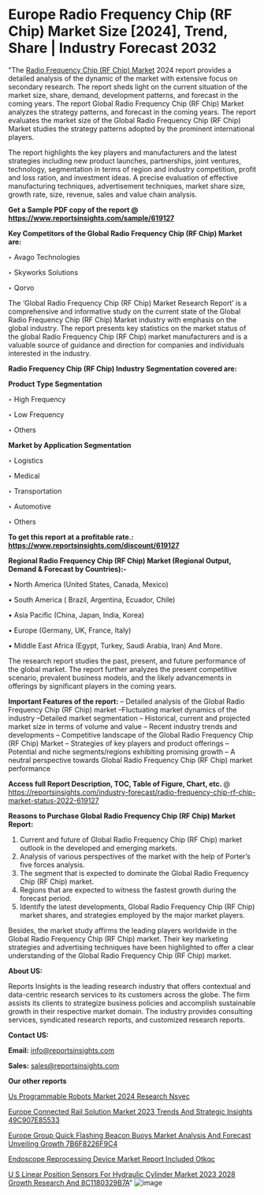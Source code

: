 # Europe Radio Frequency Chip (RF Chip) Market Size [2024], Trend, Share | Industry Forecast 2032

"The <a href=https://www.reportsinsights.com/sample/619127>Radio Frequency Chip (RF Chip) Market</a> 2024 report provides a detailed analysis of the dynamic of the market with extensive focus on secondary research. The report sheds light on the current situation of the market size, share, demand, development patterns, and forecast in the coming years. The report Global Radio Frequency Chip (RF Chip) Market analyzes the strategy patterns, and forecast in the coming years. The report evaluates the market size of the Global Radio Frequency Chip (RF Chip) Market studies the strategy patterns adopted by the prominent international players.

The report highlights the key players and manufacturers and the latest strategies including new product launches, partnerships, joint ventures, technology, segmentation in terms of region and industry competition, profit and loss ration, and investment ideas. A precise evaluation of effective manufacturing techniques, advertisement techniques, market share size, growth rate, size, revenue, sales and value chain analysis.

<strong>Get a Sample PDF copy of the report @ <a href=https://www.reportsinsights.com/sample/619127 style=color:#0000ff;>https://www.reportsinsights.com/sample/619127</a></strong>

<strong>Key Competitors of the Global Radio Frequency Chip (RF Chip) Market are:</strong>

‣ Avago Technologies

‣ Skyworks Solutions

‣ Qorvo

The ‘Global Radio Frequency Chip (RF Chip) Market Research Report’ is a comprehensive and informative study on the current state of the Global Radio Frequency Chip (RF Chip) Market industry with emphasis on the global industry. The report presents key statistics on the market status of the global Radio Frequency Chip (RF Chip) market manufacturers and is a valuable source of guidance and direction for companies and individuals interested in the industry.

<strong>Radio Frequency Chip (RF Chip) Industry Segmentation covered are:</strong>

<strong>Product Type Segmentation</strong>

‣    High Frequency

‣ Low Frequency

‣ Others

<strong>Market by Application Segmentation</strong>

‣   Logistics

‣ Medical

‣ Transportation

‣ Automotive

‣ Others

<strong>To get this report at a profitable rate.: <a href=https://www.reportsinsights.com/discount/619127 style=color:#0000ff;>https://www.reportsinsights.com/discount/619127</a></strong>

<strong>Regional Radio Frequency Chip (RF Chip) Market (Regional Output, Demand &amp; Forecast by Countries):-</strong>

• North America (United States, Canada, Mexico)

• South America ( Brazil, Argentina, Ecuador, Chile)

• Asia Pacific (China, Japan, India, Korea)

• Europe (Germany, UK, France, Italy)

• Middle East Africa (Egypt, Turkey, Saudi Arabia, Iran) And More.

The research report studies the past, present, and future performance of the global market. The report further analyzes the present competitive scenario, prevalent business models, and the likely advancements in offerings by significant players in the coming years.

<strong>Important Features of the report:</strong>
– Detailed analysis of the Global Radio Frequency Chip (RF Chip) market
–Fluctuating market dynamics of the industry
–Detailed market segmentation
– Historical, current and projected market size in terms of volume and value
– Recent industry trends and developments
– Competitive landscape of the Global Radio Frequency Chip (RF Chip) Market
– Strategies of key players and product offerings
– Potential and niche segments/regions exhibiting promising growth
– A neutral perspective towards Global Radio Frequency Chip (RF Chip) market performance

<strong>Access full Report Description, TOC, Table of Figure, Chart, etc. </strong>@   <a href=https://reportsinsights.com/industry-forecast/radio-frequency-chip-rf-chip-market-status-2022-619127 style=color:#0000ff;>https://reportsinsights.com/industry-forecast/radio-frequency-chip-rf-chip-market-status-2022-619127</a>

<strong>Reasons to Purchase Global Radio Frequency Chip (RF Chip) Market Report:</strong>
1. Current and future of Global Radio Frequency Chip (RF Chip) market outlook in the developed and emerging markets.
2. Analysis of various perspectives of the market with the help of Porter’s five forces analysis.
3. The segment that is expected to dominate the Global Radio Frequency Chip (RF Chip) market.
4. Regions that are expected to witness the fastest growth during the forecast period.
5. Identify the latest developments, Global Radio Frequency Chip (RF Chip) market shares, and strategies employed by the major market players.

Besides, the market study affirms the leading players worldwide in the Global Radio Frequency Chip (RF Chip) market. Their key marketing strategies and advertising techniques have been highlighted to offer a clear understanding of the Global Radio Frequency Chip (RF Chip) market.

<strong><strong>About US</strong>:</strong>

Reports Insights is the leading research industry that offers contextual and data-centric research services to its customers across the globe. The firm assists its clients to strategize business policies and accomplish sustainable growth in their respective market domain. The industry provides consulting services, syndicated research reports, and customized research reports.

<strong>Contact US:</strong>

<p class=><b>Email:</b> <a href=mailto:info@reportsinsights.com>info@reportsinsights.com</a></p>
<p class=><b>Sales:</b> <a href=mailto:sales@reportsinsights.com>sales@reportsinsights.com</a></p>

<strong>Our other reports</strong>

<a href=https://www.linkedin.com/pulse/us-programmable-robots-market-2024-research-nsvec/>Us Programmable Robots Market 2024 Research Nsvec</a>

<a href=https://medium.com/@shreyaw909/europe-connected-rail-solution-market-2023-trends-and-strategic-insights-49c907e85533>Europe Connected Rail Solution Market 2023 Trends And Strategic Insights 49C907E85533</a>

<a href=https://medium.com/@a86515711/europe-group-quick-flashing-beacon-buoys-market-analysis-and-forecast-unveiling-growth-7b6f8226f9c4>Europe Group Quick Flashing Beacon Buoys Market Analysis And Forecast Unveiling Growth 7B6F8226F9C4</a>

<a href=https://www.linkedin.com/pulse/endoscope-reprocessing-device-market-report-included-otkqc/>Endoscope Reprocessing Device Market Report Included Otkqc</a>

<a href=https://medium.com/@aneetapatil1234/u-s-linear-position-sensors-for-hydraulic-cylinder-market-2023-2028-growth-research-and-8c1180329b7a>U S Linear Position Sensors For Hydraulic Cylinder Market 2023 2028 Growth Research And 8C1180329B7A</a>"
![image](https://github.com/Reportsinsights123/RIgrowth/assets/158415881/c66a4339-3681-4d52-a79f-8fcd6d27ed60)
